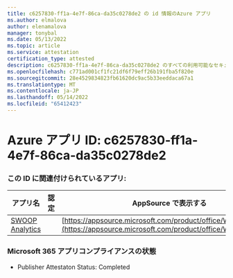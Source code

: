 ```yaml
---
title: c6257830-ff1a-4e7f-86ca-da35c0278de2 の id 情報のAzure アプリ
ms.author: elmalova
author: elenamalova
manager: tonybal
ms.date: 05/13/2022
ms.topic: article
ms.service: attestation
certification_type: attested
description: c6257830-ff1a-4e7f-86ca-da35c0278de2 のすべての利用可能なセキュリティとコンプライアンス情報。
ms.openlocfilehash: c771ad001cf1fc21df6f79eff26b191fba5f820e
ms.sourcegitcommit: 28e4529834823fb61620dc9ac5b33eeddaca67a1
ms.translationtype: MT
ms.contentlocale: ja-JP
ms.lasthandoff: 05/14/2022
ms.locfileid: "65412423"
---
```

# <a name="azure-app-id-c6257830-ff1a-4e7f-86ca-da35c0278de2"></a>Azure アプリ ID: c6257830-ff1a-4e7f-86ca-da35c0278de2


### <a name="apps-associated-with-this-id"></a>この ID に関連付けられているアプリ:
| **アプリ名** | **認定** | **AppSource で表示する** |
|--------------|---------------|-----------------------|
| [SWOOP Analytics](../forward/WA200000877.md) |  | [https://appsource.microsoft.com/product/office/WA200000877](https://appsource.microsoft.com/product/office/WA200000877) |

### <a name="microsoft-365-app-compliance-status"></a>Microsoft 365 アプリコンプライアンスの状態
- Publisher Attestaton Status: Completed
